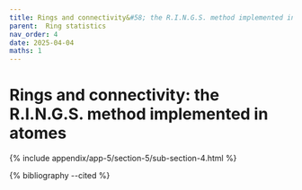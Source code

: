 ```yaml
---
title: Rings and connectivity&#58; the R.I.N.G.S. method implemented in atomes
parent:  Ring statistics
nav_order: 4
date: 2025-04-04
maths: 1
---
```


# Rings and connectivity&#58; the R.I.N.G.S. method implemented in atomes

{% include appendix/app-5/section-5/sub-section-4.html %}

{% bibliography --cited %}

